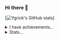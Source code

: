 ### Hi there 👋
[![Ygrick's GitHub stats](https://github-readme-stats.vercel.app/api?username=Ygrick)]
<details>
<summary>I have achievements...</summary>
<div align="center">
  <img src="achievements/hack1.jpg" height="400" />
  <img src="achievements/RSCI_scientific_article.jpg" height="400" />
</div>
</details>
<details>
<summary>Stats...</summary>
  
[![mentoster's wakatime stats](https://github-readme-stats.vercel.app/api/wakatime?username=Ygrick)]

</details>
<!--
**Ygrick/Ygrick** is a ✨ _special_ ✨ repository because its `README.md` (this file) appears on your GitHub profile.

Here are some ideas to get you started:

- 🔭 I’m currently working on ...
- 🌱 I’m currently learning ...
- 👯 I’m looking to collaborate on ...
- 🤔 I’m looking for help with ...
- 💬 Ask me about ...
- 📫 How to reach me: ...
- 😄 Pronouns: ...
- ⚡ Fun fact: ...
-->

